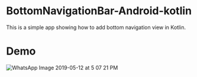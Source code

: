 # BottomNavigationBar-Android-kotlin

This is a simple app showing how to add bottom navigation view in Kotlin. 

# Demo

![WhatsApp Image 2019-05-12 at 5 07 21 PM](https://user-images.githubusercontent.com/42861284/57581866-82a4a980-74db-11e9-8ac2-2c9cb1099731.jpeg)
